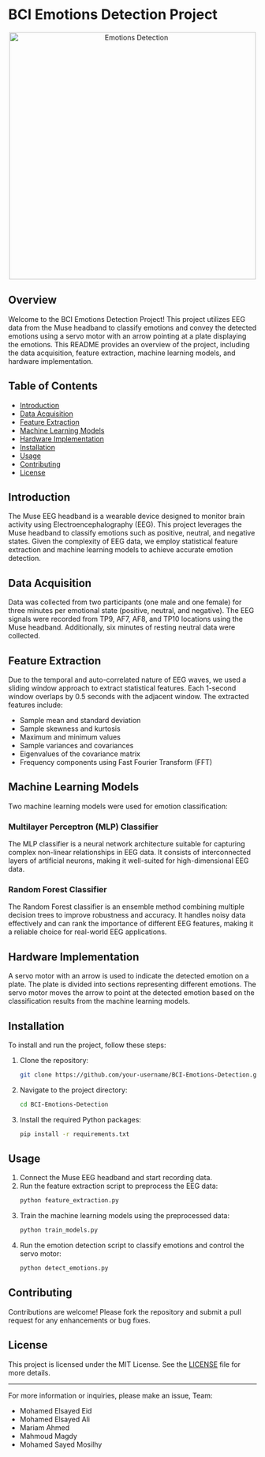 # BCI Emotions Detection Project
  <div style="text-align: center;">
    <img src="https://i.ibb.co/JFkcBgG/Emotion.jpg" width="500" alt="Emotions Detection">
</div>


## Overview
Welcome to the BCI Emotions Detection Project! This project utilizes EEG data from the Muse headband to classify emotions and convey the detected emotions using a servo motor with an arrow pointing at a plate displaying the emotions. This README provides an overview of the project, including the data acquisition, feature extraction, machine learning models, and hardware implementation.

## Table of Contents
- [Introduction](#introduction)
- [Data Acquisition](#data-acquisition)
- [Feature Extraction](#feature-extraction)
- [Machine Learning Models](#machine-learning-models)
- [Hardware Implementation](#hardware-implementation)
- [Installation](#installation)
- [Usage](#usage)
- [Contributing](#contributing)
- [License](#license)

## Introduction
The Muse EEG headband is a wearable device designed to monitor brain activity using Electroencephalography (EEG). This project leverages the Muse headband to classify emotions such as positive, neutral, and negative states. Given the complexity of EEG data, we employ statistical feature extraction and machine learning models to achieve accurate emotion detection.

## Data Acquisition
Data was collected from two participants (one male and one female) for three minutes per emotional state (positive, neutral, and negative). The EEG signals were recorded from TP9, AF7, AF8, and TP10 locations using the Muse headband. Additionally, six minutes of resting neutral data were collected.

## Feature Extraction
Due to the temporal and auto-correlated nature of EEG waves, we used a sliding window approach to extract statistical features. Each 1-second window overlaps by 0.5 seconds with the adjacent window. The extracted features include:
- Sample mean and standard deviation
- Sample skewness and kurtosis
- Maximum and minimum values
- Sample variances and covariances
- Eigenvalues of the covariance matrix
- Frequency components using Fast Fourier Transform (FFT)

## Machine Learning Models
Two machine learning models were used for emotion classification:

### Multilayer Perceptron (MLP) Classifier
The MLP classifier is a neural network architecture suitable for capturing complex non-linear relationships in EEG data. It consists of interconnected layers of artificial neurons, making it well-suited for high-dimensional EEG data.

### Random Forest Classifier
The Random Forest classifier is an ensemble method combining multiple decision trees to improve robustness and accuracy. It handles noisy data effectively and can rank the importance of different EEG features, making it a reliable choice for real-world EEG applications.

## Hardware Implementation
A servo motor with an arrow is used to indicate the detected emotion on a plate. The plate is divided into sections representing different emotions. The servo motor moves the arrow to point at the detected emotion based on the classification results from the machine learning models.

## Installation
To install and run the project, follow these steps:

1. Clone the repository:
    ```bash
    git clone https://github.com/your-username/BCI-Emotions-Detection.git
    ```
2. Navigate to the project directory:
    ```bash
    cd BCI-Emotions-Detection
    ```
3. Install the required Python packages:
    ```bash
    pip install -r requirements.txt
    ```

## Usage
1. Connect the Muse EEG headband and start recording data.
2. Run the feature extraction script to preprocess the EEG data:
    ```bash
    python feature_extraction.py
    ```
3. Train the machine learning models using the preprocessed data:
    ```bash
    python train_models.py
    ```
4. Run the emotion detection script to classify emotions and control the servo motor:
    ```bash
    python detect_emotions.py
    ```

## Contributing
Contributions are welcome! Please fork the repository and submit a pull request for any enhancements or bug fixes.

## License
This project is licensed under the MIT License. See the [LICENSE](LICENSE) file for more details.

---

For more information or inquiries, please make an issue, Team:
- Mohamed Elsayed Eid
- Mohamed Elsayed Ali
- Mariam Ahmed
- Mahmoud Magdy
- Mohamed Sayed Mosilhy

